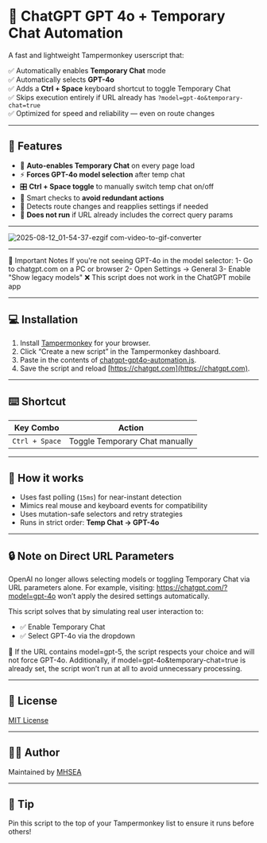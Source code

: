 # 🔄 ChatGPT GPT 4o + Temporary Chat Automation

A fast and lightweight Tampermonkey userscript that:

✅ Automatically enables **Temporary Chat** mode  
✅ Automatically selects **GPT-4o**  
✅ Adds a **Ctrl + Space** keyboard shortcut to toggle Temporary Chat  
✅ Skips execution entirely if URL already has `?model=gpt-4o&temporary-chat=true`  
✅ Optimized for speed and reliability — even on route changes

---

## 🚀 Features

- 🧠 **Auto-enables Temporary Chat** on every page load
- ⚡ **Forces GPT-4o model selection** after temp chat
- 🎛️ **Ctrl + Space toggle** to manually switch temp chat on/off
- 🧪 Smart checks to **avoid redundant actions**
- 🔁 Detects route changes and reapplies settings if needed
- 🛑 **Does not run** if URL already includes the correct query params

---

![2025-08-12_01-54-37-ezgif com-video-to-gif-converter](https://github.com/user-attachments/assets/0a8d0653-2c5f-4500-b60e-1a71c34dea98)

---

📝 Important Notes
If you're not seeing GPT-4o in the model selector:
  1- Go to chatgpt.com on a PC or browser
  2- Open Settings → General
  3- Enable "Show legacy models"
❌ This script does not work in the ChatGPT mobile app

---

## 💻 Installation

1. Install [Tampermonkey](https://www.tampermonkey.net/) for your browser.
2. Click “Create a new script” in the Tampermonkey dashboard.
3. Paste in the contents of [chatgpt-gpt4o-automation.js](https://github.com/MHSEA/openai-chatgpt-4o-auto-selector/blob/main/chatgpt-gpt4o-automation.js).
4. Save the script and reload [https://chatgpt.com](https://chatgpt.com).

---

## ⌨️ Shortcut

| Key Combo     | Action                         |
|---------------|--------------------------------|
| `Ctrl + Space`| Toggle Temporary Chat manually |

---

## 🧩 How it works

- Uses fast polling (`15ms`) for near-instant detection
- Mimics real mouse and keyboard events for compatibility
- Uses mutation-safe selectors and retry strategies
- Runs in strict order: **Temp Chat → GPT-4o**

---

## 🔒 Note on Direct URL Parameters
OpenAI no longer allows selecting models or toggling Temporary Chat via URL parameters alone. For example, visiting: https://chatgpt.com/?model=gpt-4o won’t apply the desired settings automatically.

This script solves that by simulating real user interaction to:

- ✅ Enable Temporary Chat
- ✅ Select GPT-4o via the dropdown

🛑 If the URL contains model=gpt-5, the script respects your choice and will not force GPT-4o.
Additionally, if model=gpt-4o&temporary-chat=true is already set, the script won’t run at all to avoid unnecessary processing.

---

## 📜 License

[MIT License](https://mit-license.org/)

---

## 👨‍💻 Author

Maintained by [MHSEA](https://github.com/MHSEA)

---

## 🧠 Tip

Pin this script to the top of your Tampermonkey list to ensure it runs before others!
